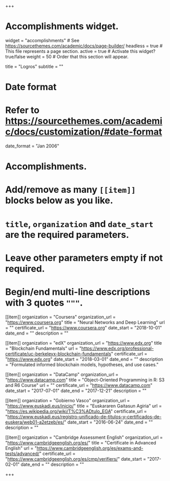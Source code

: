 +++
# Accomplishments widget.
widget = "accomplishments"  # See https://sourcethemes.com/academic/docs/page-builder/
headless = true  # This file represents a page section.
active = true  # Activate this widget? true/false
weight = 50  # Order that this section will appear.

title = "Logros"
subtitle = ""

# Date format
#   Refer to https://sourcethemes.com/academic/docs/customization/#date-format
date_format = "Jan 2006"

# Accomplishments.
#   Add/remove as many `[[item]]` blocks below as you like.
#   `title`, `organization` and `date_start` are the required parameters.
#   Leave other parameters empty if not required.
#   Begin/end multi-line descriptions with 3 quotes `"""`.

[[item]]
  organization = "Coursera"
  organization_url = "https://www.coursera.org"
  title = "Neural Networks and Deep Learning"
  url = ""
  certificate_url = "https://www.coursera.org"
  date_start = "2018-10-01"
  date_end = ""
  description = ""

[[item]]
  organization = "edX"
  organization_url = "https://www.edx.org"
  title = "Blockchain Fundamentals"
  url = "https://www.edx.org/professional-certificate/uc-berkeleyx-blockchain-fundamentals"
  certificate_url = "https://www.edx.org"
  date_start = "2018-03-01"
  date_end = ""
  description = "Formulated informed blockchain models, hypotheses, and use cases."
  
[[item]]
  organization = "DataCamp"
  organization_url = "https://www.datacamp.com"
  title = "Object-Oriented Programming in R: S3 and R6 Course"
  url = ""
  certificate_url = "https://www.datacamp.com"
  date_start = "2017-07-01"
  date_end = "2017-12-21"
  description = ""

[[item]]
  organization = "Gobierno Vasco"
  organization_url = "https://www.euskadi.eus/inicio/"
  title = "Euskararen Gaitasun Agiria"
  url = "https://es.wikipedia.org/wiki/T%C3%ADtulo_EGA"
  certificate_url = "https://www.euskadi.eus/registro-unificado-de-titulos-y-certificados-de-euskera/web01-a2etzeb/es/"
  date_start = "2016-06-24"
  date_end = ""
  description = ""

[[item]]
  organization = "Cambridge Assessment English"
  organization_url = "https://www.cambridgeenglish.org/es/"
  title = "Certificate in Advanced English"
  url = "https://www.cambridgeenglish.org/es/exams-and-tests/advanced/"
  certificate_url = "https://www.cambridgeenglish.org/es/cmp/verifiers/"
  date_start = "2017-02-01"
  date_end = ""
  description = ""

+++
